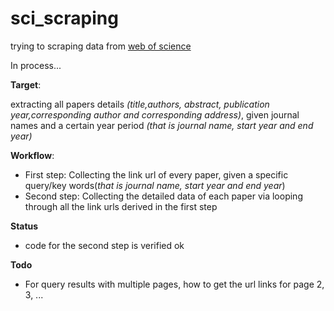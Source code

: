 # sci_scraping
trying to scraping data from [web of science](http://login.webofknowledge.com/error/Error?PathInfo=%2F&Alias=WOK5&Domain=.webofknowledge.com&Src=IP&RouterURL=http%3A%2F%2Fwww.webofknowledge.com%2F&Error=IPError)


In process...


**Target**: 

extracting all papers details *(title,authors, abstract, publication year,corresponding author and corresponding address)*, given journal names and a certain year period *(that is journal name, start year and end year)*

**Workflow**:
* First step: Collecting the link url of every paper, given a specific query/key words(*that is journal name, start year and end year*)
* Second step: Collecting the detailed data of each paper via looping through all the link urls derived in the first step

**Status**
* code for the second step is verified ok

**Todo**
* For query results with multiple pages, how to get the url links for page 2, 3, ...
